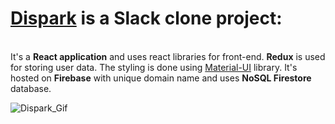**<h1>[Dispark](https://www.dispark.ca) is a Slack clone project:</h1>**<br/>
It's a **React application** and uses react libraries for front-end. **Redux** is used for storing user data. The styling is done using [Material-UI](https://material-ui.com) library. It's hosted on **Firebase** with unique domain name and uses **NoSQL Firestore** database.

![Dispark_Gif](https://user-images.githubusercontent.com/27888823/128644397-dd6964ff-64f0-47f5-b9f9-865522c20830.gif)
